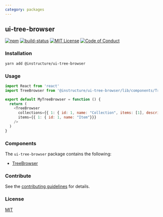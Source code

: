 ```yaml
---
category: packages
---
```


## ui-tree-browser

[![npm][npm]][npm-url]
[![build-status][build-status]][build-status-url]
[![MIT License][license-badge]][LICENSE]
[![Code of Conduct][coc-badge]][coc]


### Installation

```sh
yarn add @instructure/ui-tree-browser
```

### Usage

```js
import React from 'react'
import TreeBrowser from '@instructure/ui-tree-browser/lib/components/TreeBrowser'

export default MyTreeBrowser = function () {
  return (
    <TreeBrowser
      collections={{ 1: { id: 1, name: "Collection", items: [1], descriptor: "My Collection" }}}
      items={{ 1: { id: 1, name: "Item"}}}
    />
  )
}
```

### Components
The `ui-tree-browser` package contains the following:
- [TreeBrowser](#TreeBrowser)

### Contribute
See the [contributing guidelines](#contributing) for details.

### License

[MIT](LICENSE)

[npm]: https://img.shields.io/npm/v/@instructure/ui-tree-browser.svg
[npm-url]: https://npmjs.com/package/@instructure/ui-tree-browser

[build-status]: https://travis-ci.org/instructure/instructure-ui.svg?branch=master
[build-status-url]: https://travis-ci.org/instructure/instructure-ui "Travis CI"

[license-badge]: https://img.shields.io/npm/l/instructure-ui.svg?style=flat-square
[license]: https://github.com/instructure/instructure-ui/blob/master/LICENSE

[coc-badge]: https://img.shields.io/badge/code%20of-conduct-ff69b4.svg?style=flat-square
[coc]: https://github.com/instructure/instructure-ui/blob/master/CODE_OF_CONDUCT.md
